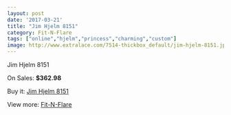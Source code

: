 ```yaml
---
layout: post
date: '2017-03-21'
title: "Jim Hjelm 8151"
category: Fit-N-Flare
tags: ["online","hjelm","princess","charming","custom"]
image: http://www.extralace.com/7514-thickbox_default/jim-hjelm-8151.jpg
---
```

Jim Hjelm 8151

On Sales: **$362.98**
<a href="https://www.extralace.com/fit-n-flare/3555-jim-hjelm-8151.html"><amp-img layout="responsive" width="600" height="600" src="//www.extralace.com/7514-thickbox_default/jim-hjelm-8151.jpg" alt="Jim Hjelm 8151 0" /></a>

Buy it: [Jim Hjelm 8151](https://www.extralace.com/fit-n-flare/3555-jim-hjelm-8151.html "Jim Hjelm 8151")

View more: [Fit-N-Flare](https://www.extralace.com/4-fit-n-flare "Fit-N-Flare")